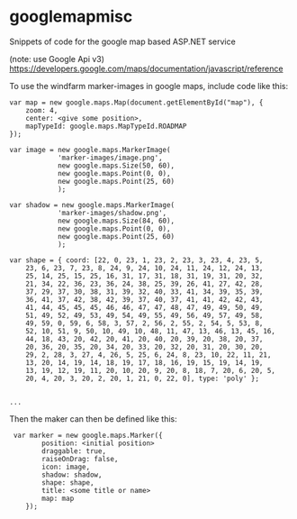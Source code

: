 googlemapmisc
=============

Snippets of code for the google map based ASP.NET service

(note: use Google Api v3)
<https://developers.google.com/maps/documentation/javascript/reference>

To use the windfarm marker-images in google maps, include code like this:

    var map = new google.maps.Map(document.getElementById("map"), {
        zoom: 4,
        center: <give some position>,
        mapTypeId: google.maps.MapTypeId.ROADMAP
    });

    var image = new google.maps.MarkerImage(
                'marker-images/image.png',
                new google.maps.Size(50, 60),
                new google.maps.Point(0, 0),
                new google.maps.Point(25, 60)
                );

    var shadow = new google.maps.MarkerImage(
                'marker-images/shadow.png',
                new google.maps.Size(84, 60),
                new google.maps.Point(0, 0),
                new google.maps.Point(25, 60)
                );

    var shape = { coord: [22, 0, 23, 1, 23, 2, 23, 3, 23, 4, 23, 5,
        23, 6, 23, 7, 23, 8, 24, 9, 24, 10, 24, 11, 24, 12, 24, 13,
        25, 14, 25, 15, 25, 16, 31, 17, 31, 18, 31, 19, 31, 20, 32,
        21, 34, 22, 36, 23, 36, 24, 38, 25, 39, 26, 41, 27, 42, 28,
        37, 29, 37, 30, 38, 31, 39, 32, 40, 33, 41, 34, 39, 35, 39,
        36, 41, 37, 42, 38, 42, 39, 37, 40, 37, 41, 41, 42, 42, 43,
        41, 44, 45, 45, 45, 46, 46, 47, 47, 48, 47, 49, 49, 50, 49,
        51, 49, 52, 49, 53, 49, 54, 49, 55, 49, 56, 49, 57, 49, 58,
        49, 59, 0, 59, 6, 58, 3, 57, 2, 56, 2, 55, 2, 54, 5, 53, 8,
        52, 10, 51, 9, 50, 10, 49, 10, 48, 11, 47, 13, 46, 13, 45, 16,
        44, 18, 43, 20, 42, 20, 41, 20, 40, 20, 39, 20, 38, 20, 37,
        20, 36, 20, 35, 20, 34, 20, 33, 20, 32, 20, 31, 20, 30, 20,
        29, 2, 28, 3, 27, 4, 26, 5, 25, 6, 24, 8, 23, 10, 22, 11, 21,
        13, 20, 14, 19, 14, 18, 19, 17, 18, 16, 19, 15, 19, 14, 19,
        13, 19, 12, 19, 11, 20, 10, 20, 9, 20, 8, 18, 7, 20, 6, 20, 5,
        20, 4, 20, 3, 20, 2, 20, 1, 21, 0, 22, 0], type: 'poly' };


	...

Then the maker can then be defined like this:

     var marker = new google.maps.Marker({
            position: <initial position>
            draggable: true,
            raiseOnDrag: false,
            icon: image,
            shadow: shadow,
            shape: shape,
            title: <some title or name>
            map: map
        });


	